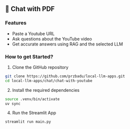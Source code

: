 ## 📄 Chat with PDF


### Features

- Paste a Youtube URL
- Ask questions about the YouTube video
- Get accurate answers using RAG and the selected LLM

### How to get Started?

1. Clone the GitHub repository

```bash
git clone https://github.com/przbadu/local-llm-apps.git
cd local-llm-apps/chat/chat-with-youtube
```
2. Install the required dependencies

```bash
source .venv/bin/activate
uv sync
```

4. Run the Streamlit App

```bash
streamlit run main.py
```
